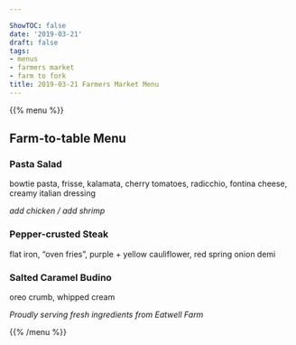 ```yaml
---

ShowTOC: false
date: '2019-03-21'
draft: false
tags:
- menus
- farmers market
- farm to fork
title: 2019-03-21 Farmers Market Menu
---
```


{{% menu %}}

## Farm\-to\-table Menu

### Pasta Salad

bowtie pasta, frisse, kalamata, cherry tomatoes,
radicchio, fontina cheese, creamy italian dressing

*add chicken / add shrimp*

### Pepper\-crusted Steak

flat iron, “oven fries”, purple \+ yellow cauliflower,
red spring onion demi

### Salted Caramel Budino

oreo crumb, whipped cream


*Proudly serving fresh ingredients from Eatwell Farm*

{{% /menu %}}
